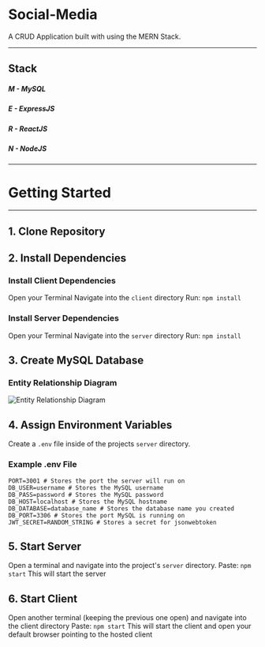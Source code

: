 # Social-Media
A CRUD Application built with using the MERN Stack.

---
## Stack
##### M - MySQL
##### E - ExpressJS
##### R - ReactJS
##### N - NodeJS
---

# Getting Started
---
## 1. Clone Repository

## 2. Install Dependencies

### Install Client Dependencies
Open your Terminal
Navigate into the `client` directory
Run: `npm install`

### Install Server Dependencies
Open your Terminal
Navigate into the `server` directory
Run: `npm install`

## 3. Create MySQL Database

### Entity Relationship Diagram
![Entity Relationship Diagram](https://i.imgur.com/W8jpMcQ.png "High Level ERD")

## 4. Assign Environment Variables
Create a `.env` file inside of the projects `server` directory.

### Example .env File
```
PORT=3001 # Stores the port the server will run on
DB_USER=username # Stores the MySQL username
DB_PASS=password # Stores the MySQL password
DB_HOST=localhost # Stores the MySQL hostname
DB_DATABASE=database_name # Stores the database name you created
DB_PORT=3306 # Stores the port MySQL is running on
JWT_SECRET=RANDOM_STRING # Stores a secret for jsonwebtoken
```

## 5. Start Server
Open a terminal and navigate into the project's `server` directory.
Paste: ```npm start```
This will start the server

## 6. Start Client
Open another terminal (keeping the previous one open) and navigate into the client directory
Paste: ```npm start```
This will start the client and open your default browser pointing to the hosted client

